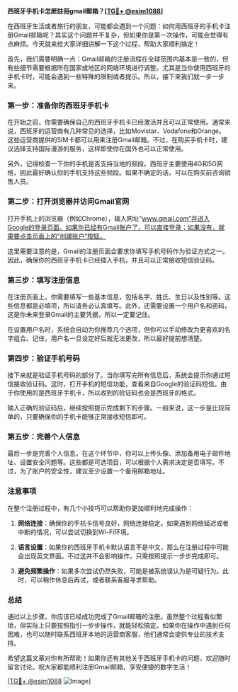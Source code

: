**西班牙手机卡怎麽註冊gmail郵箱？[[TG💪+ @esim1088](https://t.me/s/esim1088)]**

在西班牙生活或者旅行的朋友，可能都会遇到一个问题：如何用西班牙的手机卡注册Gmail邮箱呢？其实这个问题并不复杂，但如果你是第一次操作，可能会觉得有点麻烦。今天就来给大家详细讲解一下这个过程，帮助大家顺利搞定！

首先，我们需要明确一点：Gmail邮箱的注册流程在全球范围内基本是一致的，但有些细节需要根据所在国家或地区的网络环境进行调整。尤其是当你使用西班牙的手机卡时，可能会遇到一些特殊的限制或者提示。所以，接下来我们就一步一步来。

### 第一步：准备你的西班牙手机卡

在开始之前，你需要确保自己的西班牙手机卡已经激活并且可以正常使用。通常来说，西班牙的运营商有几种常见的选择，比如Movistar、Vodafone和Orange。这些运营商提供的SIM卡都可以用来注册Gmail邮箱。不过，在购买手机卡时，建议选择支持国际漫游的服务，这样即使你在国外也可以正常使用。

另外，记得检查一下你的手机是否支持当地的频段。西班牙主要使用4G和5G网络，因此最好确认你的手机支持这些频段。如果不确定的话，可以在购买前咨询销售人员。

### 第二步：打开浏览器并访问Gmail官网

打开手机上的浏览器（例如Chrome），输入网址“www.gmail.com”并进入Google的登录页面。如果你已经有Gmail账户了，可以直接登录；如果没有，就需要点击页面上的“创建账户”按钮。

这里需要注意的是，Gmail的注册页面会要求你填写手机号码作为验证方式之一。因此，确保你的西班牙手机卡已经插入手机，并且可以正常接收短信验证码。

### 第三步：填写注册信息

在注册页面上，你需要填写一些基本信息，包括名字、姓氏、生日以及性别等。这些信息都是必填项，所以请务必认真填写。此外，还需要设置一个用户名和密码，这是你未来登录Gmail的主要凭据，所以一定要记住。

在设置用户名时，系统会自动为你推荐几个选项，但你可以手动修改为更喜欢的名字组合。记住，用户名一旦设定好后就无法更改，所以最好提前想清楚。

### 第四步：验证手机号码

接下来就是验证手机号码的部分了。当你填写完所有信息后，系统会提示你通过短信接收验证码。这时，打开手机的短信功能，查看来自Google的验证码短信。由于你使用的是西班牙手机卡，所以收到的验证码也会是西班牙的格式。

输入正确的验证码后，继续按照提示完成剩下的步骤。一般来说，这一步是比较简单的，只要确保你的手机卡能够正常接收短信即可。

### 第五步：完善个人信息

最后一步是完善个人信息。在这个环节中，你可以上传头像、添加备用电子邮件地址、设置安全问题等。这些都是可选项目，可以根据个人需求决定是否填写。不过，为了账户的安全性，建议至少设置一个备用邮箱地址。

### 注意事项

在整个注册过程中，有几个小技巧可以帮助你更加顺利地完成操作：

1. **网络连接**：确保你的手机卡信号良好，网络连接稳定。如果遇到网络延迟或者中断的情况，可以尝试切换到Wi-Fi环境。
   
2. **语言设置**：如果你的西班牙手机卡默认语言不是中文，那么在注册过程中可能会出现英文界面。不过这并不会影响操作，只需按照提示一步步完成即可。

3. **避免频繁操作**：如果多次尝试仍然失败，可能是被系统误认为是可疑行为。此时，可以稍作休息后再试，或者联系客服寻求帮助。

### 总结

通过以上步骤，你应该已经成功完成了Gmail邮箱的注册。虽然整个过程看似繁琐，但实际上只要按照指引一步步操作，就能轻松搞定。如果你在操作中遇到任何困难，也可以随时联系西班牙本地的运营商客服，他们通常会提供专业的技术支持。

希望这篇文章对你有所帮助！如果你还有其他关于西班牙手机卡的问题，欢迎随时留言讨论。祝大家都能顺利注册Gmail邮箱，享受便捷的数字生活！

[[TG💪+ @esim1088](https://t.me/s/esim1088) ![Image](https://i.postimg.cc/4NQfJmqS/Snipaste-2025-05-13-00-14-12.png)]